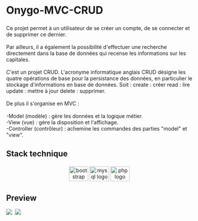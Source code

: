 <h1 align="left">Onygo-MVC-CRUD</h1>


###

<p align="left">Ce projet permet à un utilisateur de se créer un compte, de se connecter et de supprimer ce dernier.<br><br>Par ailleurs, il a également la possibilité d'effectuer une recherche directement dans la base de données qui recense les informations sur les capitales.<br><br>C'est un projet CRUD.  L'acronyme informatique anglais CRUD désigne les quatre opérations de base pour la persistance des données, en particulier le stockage d'informations en base de données. Soit : create : créer read : lire update : mettre à jour delete : supprimer.<br><br>De plus il s'organise en MVC :<br><br>-Model (modèle) : gère les données et la logique métier.<br>-View (vue) : gère la disposition et l'affichage.<br>-Controller (contrôleur) : achemine les commandes des parties "model" et "view".</p>

###

<h2 align="left">Stack technique</h2>

###

<div align="center">
  <img src="https://cdn.jsdelivr.net/gh/devicons/devicon/icons/bootstrap/bootstrap-original.svg" height="40" width="52" alt="bootstrap logo"  />
  <img src="https://cdn.jsdelivr.net/gh/devicons/devicon/icons/mysql/mysql-original.svg" height="40" width="52" alt="mysql logo"  />
  <img src="https://cdn.jsdelivr.net/gh/devicons/devicon/icons/php/php-original.svg" height="40" width="52" alt="php logo"  />
</div>

<h2 align="left">Preview</h2>

<kbd>
  <img src="https://user-images.githubusercontent.com/98770184/207722992-eb8bf48f-4267-423d-839e-4440ae565d9b.png">
</kbd>

<kbd>
  <img src="https://user-images.githubusercontent.com/98770184/207722914-41171ce5-25df-4a9f-9074-b118077325b0.png">
</kbd>


###
